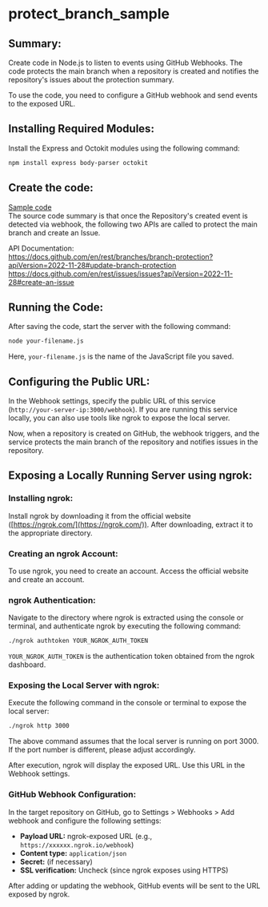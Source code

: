 # protect_branch_sample


## Summary:
Create code in Node.js to listen to events using GitHub Webhooks. The code protects the main branch when a repository is created and notifies the repository's issues about the protection summary.

To use the code, you need to configure a GitHub webhook and send events to the exposed URL.

## Installing Required Modules:

Install the Express and Octokit modules using the following command:

```bash
npm install express body-parser octokit
```

## Create the code:
[Sample code](https://github.com/hayatoshi-testorg/protect_branch_sample/blob/main/protect_main_branch.js)  
The source code summary is that once the Repository's created event is detected via webhook, the following two APIs are called to protect the main branch and create an Issue.  

API Documentation:   
https://docs.github.com/en/rest/branches/branch-protection?apiVersion=2022-11-28#update-branch-protection  
https://docs.github.com/en/rest/issues/issues?apiVersion=2022-11-28#create-an-issue  

## Running the Code:

After saving the code, start the server with the following command:

```bash
node your-filename.js
```

Here, `your-filename.js` is the name of the JavaScript file you saved.

## Configuring the Public URL:

In the Webhook settings, specify the public URL of this service (`http://your-server-ip:3000/webhook`). If you are running this service locally, you can also use tools like ngrok to expose the local server.

Now, when a repository is created on GitHub, the webhook triggers, and the service protects the main branch of the repository and notifies issues in the repository.

## Exposing a Locally Running Server using ngrok:

### Installing ngrok:
Install ngrok by downloading it from the official website ([https://ngrok.com/](https://ngrok.com/)). After downloading, extract it to the appropriate directory.

### Creating an ngrok Account:
To use ngrok, you need to create an account. Access the official website and create an account.

### ngrok Authentication:
Navigate to the directory where ngrok is extracted using the console or terminal, and authenticate ngrok by executing the following command:

```bash
./ngrok authtoken YOUR_NGROK_AUTH_TOKEN
```

`YOUR_NGROK_AUTH_TOKEN` is the authentication token obtained from the ngrok dashboard.

### Exposing the Local Server with ngrok:
Execute the following command in the console or terminal to expose the local server:

```bash
./ngrok http 3000
```

The above command assumes that the local server is running on port 3000. If the port number is different, please adjust accordingly.

After execution, ngrok will display the exposed URL. Use this URL in the Webhook settings.

### GitHub Webhook Configuration:
In the target repository on GitHub, go to Settings > Webhooks > Add webhook and configure the following settings:

- **Payload URL:** ngrok-exposed URL (e.g., `https://xxxxxx.ngrok.io/webhook`)
- **Content type:** `application/json`
- **Secret:** (if necessary)
- **SSL verification:** Uncheck (since ngrok exposes using HTTPS)

After adding or updating the webhook, GitHub events will be sent to the URL exposed by ngrok.
